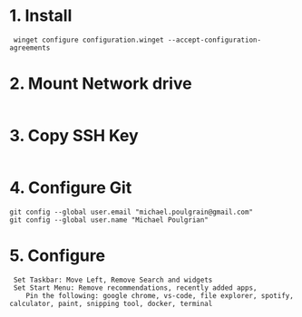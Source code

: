 # 1. Install 
```
 winget configure configuration.winget --accept-configuration-agreements
 ```

 # 2. Mount Network drive
 ```
 ```

  # 3. Copy SSH Key
 ```
 ```

# 4. Configure Git
 ```
git config --global user.email "michael.poulgrain@gmail.com"
git config --global user.name "Michael Poulgrian"
```
# 5. Configure 
```
 Set Taskbar: Move Left, Remove Search and widgets
 Set Start Menu: Remove recommendations, recently added apps,
    Pin the following: google chrome, vs-code, file explorer, spotify, calculator, paint, snipping tool, docker, terminal
 ```